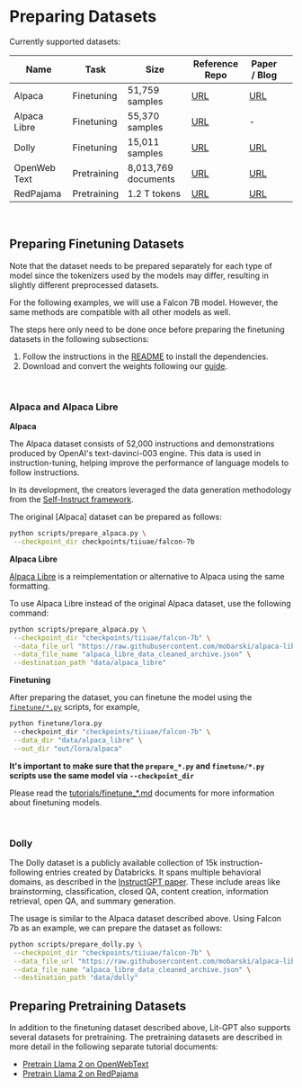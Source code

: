 # Preparing Datasets

Currently supported datasets:


| Name | Task | Size | Reference Repo | Paper / Blog | |
|--------------|-------------|---------------------|-----------------------------------------------------------------|---------------------------------------------------------------------------------------------------------------------------|---|
| Alpaca | Finetuning | 51,759 samples | [URL](https://github.com/tatsu-lab/stanford_alpaca) | [URL](https://crfm.stanford.edu/2023/03/13/alpaca.html) | |
| Alpaca Libre | Finetuning | 55,370 samples | [URL](https://github.com/mobarski/alpaca-libre) | - | |
| Dolly | Finetuning | 15,011 samples | [URL](https://github.com/databrickslabs/dolly/tree/master/data) | [URL](https://www.databricks.com/blog/2023/04/12/dolly-first-open-commercially-viable-instruction-tuned-llm) | |
| OpenWeb Text | Pretraining | 8,013,769 documents | [URL](https://github.com/jcpeterson/openwebtext) | [URL](https://d4mucfpksywv.cloudfront.net/better-language-models/language_models_are_unsupervised_multitask_learners.pdf) | |
| RedPajama | Pretraining | 1.2 T tokens | [URL](https://github.com/togethercomputer/RedPajama-Data) | [URL](https://together.ai/blog/redpajama-models-v1) | |

&nbsp;

## Preparing Finetuning Datasets

Note that the dataset needs to be prepared separately for each type of model since the tokenizers used by the models may differ, resulting in slightly different preprocessed datasets.

For the following examples, we will use a Falcon 7B model. However, the same methods are compatible with all other models as well.

The steps here only need to be done once before preparing the finetuning datasets in the following subsections: 

1. Follow the instructions in the [README](../README.md) to install the dependencies.
2. Download and convert the weights following our [guide](download_falcon.md).


&nbsp;

### Alpaca and Alpaca Libre

**Alpaca**

The Alpaca dataset consists of 52,000 instructions and demonstrations produced by OpenAI's text-davinci-003 engine. This data is used in instruction-tuning, helping improve the performance of language models to follow instructions.

In its development, the creators leveraged the data generation methodology from the [Self-Instruct framework](https://github.com/yizhongw/self-instruct).

The original [Alpaca] dataset can be prepared as follows:

```bash
python scripts/prepare_alpaca.py \
 --checkpoint_dir checkpoints/tiiuae/falcon-7b
```

**Alpaca Libre**

[Alpaca Libre](https://github.com/mobarski/alpaca-libre) is a reimplementation or alternative to Alpaca using the same formatting.

To use Alpaca Libre instead of the original Alpaca dataset, use the following command:


```bash
python scripts/prepare_alpaca.py \
 --checkpoint_dir "checkpoints/tiiuae/falcon-7b" \
 --data_file_url "https://raw.githubusercontent.com/mobarski/alpaca-libre/main/data/output/alpaca_libre_ok_tasks_v4.json" \
 --data_file_name "alpaca_libre_data_cleaned_archive.json" \
 --destination_path "data/alpaca_libre"
```

**Finetuning**

After preparing the dataset, you can finetune the model using the [`finetune/*.py`](../finetune/) scripts, for example,

```bash
python finetune/lora.py
 --checkpoint_dir "checkpoints/tiiuae/falcon-7b" \
 --data_dir "data/alpaca_libre" \
 --out_dir "out/lora/alpaca"
```

**It's important to make sure that the `prepare_*.py` and `finetune/*.py` scripts use the same model via `--checkpoint_dir`**

Please read the [tutorials/finetune_*.md](../tutorials) documents for more information about finetuning models.


&nbsp;

### Dolly

The Dolly dataset is a publicly available collection of 15k instruction-following entries created by Databricks. It spans multiple behavioral domains, as described in the [InstructGPT paper](https://arxiv.org/abs/2203.02155). These include areas like brainstorming, classification, closed QA, content creation, information retrieval, open QA, and summary generation.

The usage is similar to the Alpaca dataset described above. Using Falcon 7b as an example, we can prepare the dataset as follows:

```bash
python scripts/prepare_dolly.py \
 --checkpoint_dir "checkpoints/tiiuae/falcon-7b" \
 --data_file_url "https://raw.githubusercontent.com/mobarski/alpaca-libre/main/data/output/alpaca_libre_ok_tasks_v4.json" \
 --data_file_name "alpaca_libre_data_cleaned_archive.json" \
 --destination_path "data/dolly"
```


## Preparing Pretraining Datasets

In addition to the finetuning dataset described above, Lit-GPT also supports several datasets for pretraining. The pretraining datasets are described in more detail in the following separate tutorial documents:

- [Pretrain Llama 2 on OpenWebText](./pretrain_openwebtext.md)
- [Pretrain Llama 2 on RedPajama](./pretrain_redpajama.md)

